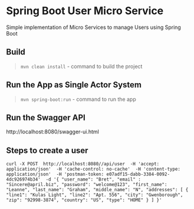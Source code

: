 # Spring Boot User Micro Service

Simple implementation of Micro Services to manage Users using Spring Boot

## Build

> `mvn clean install`  - command to build the project


## Run the App as Single Actor System

> `mvn spring-boot:run` - command to run the app

## Run the Swagger API

http://localhost:8080/swagger-ui.html

## Steps to create a user

``` curl -X POST  http://localhost:8080//api/user  -H 'accept: application/json'  -H 'cache-control: no-cache'  -H 'content-type: application/json'  -H 'postman-token: e07adf15-dabb-3384-0092-4dc926974b34'  -d '{ "user_name": "Bret", "email" : "Sincere@april.biz", "password": "welcome@123", "first_name": "Leanne", "last_name": "Graham", "middle_name": "N", "addresses": [ { "line1": "Kulas Light", "line2": "Apt. 556", "city": "Gwenborough", "zip": "92998-3874", "country": "US", "type": "HOME" } ] }'  ```


